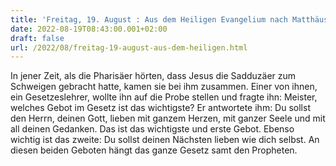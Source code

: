 ```yaml
---
title: 'Freitag, 19. August : Aus dem Heiligen Evangelium nach Matthäus - Mt 22,34-40.'
date: 2022-08-19T08:43:00.001+02:00
draft: false
url: /2022/08/freitag-19-august-aus-dem-heiligen.html
---
```


In jener Zeit, als die Pharisäer hörten, dass Jesus die Sadduzäer zum Schweigen gebracht hatte, kamen sie bei ihm zusammen. Einer von ihnen, ein Gesetzeslehrer, wollte ihn auf die Probe stellen und fragte ihn: Meister, welches Gebot im Gesetz ist das wichtigste? Er antwortete ihm: Du sollst den Herrn, deinen Gott, lieben mit ganzem Herzen, mit ganzer Seele und mit all deinen Gedanken. Das ist das wichtigste und erste Gebot. Ebenso wichtig ist das zweite: Du sollst deinen Nächsten lieben wie dich selbst. An diesen beiden Geboten hängt das ganze Gesetz samt den Propheten.